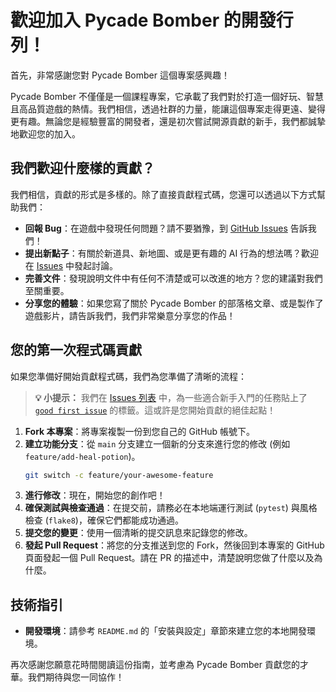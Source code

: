 # 歡迎加入 Pycade Bomber 的開發行列！

首先，非常感謝您對 Pycade Bomber 這個專案感興趣！

Pycade Bomber 不僅僅是一個課程專案，它承載了我們對於打造一個好玩、智慧且高品質遊戲的熱情。我們相信，透過社群的力量，能讓這個專案走得更遠、變得更有趣。無論您是經驗豐富的開發者，還是初次嘗試開源貢獻的新手，我們都誠摯地歡迎您的加入。

## 我們歡迎什麼樣的貢獻？

我們相信，貢獻的形式是多樣的。除了直接貢獻程式碼，您還可以透過以下方式幫助我們：

* **回報 Bug**：在遊戲中發現任何問題？請不要猶豫，到 [GitHub Issues](https://github.com/peienwu1216/oop-2025-proj-pycade/issues) 告訴我們！
* **提出新點子**：有關於新道具、新地圖、或是更有趣的 AI 行為的想法嗎？歡迎在 [Issues](https://github.com/peienwu1216/oop-2025-proj-pycade/issues) 中發起討論。
* **完善文件**：發現說明文件中有任何不清楚或可以改進的地方？您的建議對我們至關重要。
* **分享您的體驗**：如果您寫了關於 Pycade Bomber 的部落格文章、或是製作了遊戲影片，請告訴我們，我們非常樂意分享您的作品！

## 您的第一次程式碼貢獻

如果您準備好開始貢獻程式碼，我們為您準備了清晰的流程：

> **💡 小提示：** 我們在 [Issues 列表](https://github.com/peienwu1216/oop-2025-proj-pycade/issues) 中，為一些適合新手入門的任務貼上了 [`good first issue`](https://github.com/peienwu1216/oop-2025-proj-pycade/labels/good%20first%20issue) 的標籤。這或許是您開始貢獻的絕佳起點！

1.  **Fork 本專案**：將專案複製一份到您自己的 GitHub 帳號下。
2.  **建立功能分支**：從 `main` 分支建立一個新的分支來進行您的修改 (例如 `feature/add-heal-potion`)。
    ```bash
    git switch -c feature/your-awesome-feature
    ```
3.  **進行修改**：現在，開始您的創作吧！
4.  **確保測試與檢查通過**：在提交前，請務必在本地端運行測試 (`pytest`) 與風格檢查 (`flake8`)，確保它們都能成功通過。
5.  **提交您的變更**：使用一個清晰的提交訊息來記錄您的修改。
6.  **發起 Pull Request**：將您的分支推送到您的 Fork，然後回到本專案的 GitHub 頁面發起一個 Pull Request。請在 PR 的描述中，清楚說明您做了什麼以及為什麼。

## 技術指引

* **開發環境**：請參考 `README.md` 的「安裝與設定」章節來建立您的本地開發環境。

再次感謝您願意花時間閱讀這份指南，並考慮為 Pycade Bomber 貢獻您的才華。我們期待與您一同協作！